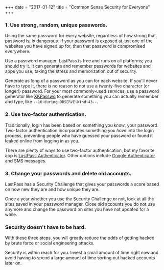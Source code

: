 +++
date = "2017-01-12"
title = "Common Sense Security for Everyone"
+++
### 1. Use strong, random, unique passwords.
Using the same password for every website, regardless of how strong that password is, is dangerous. If your password is exposed at just one of the websites you have signed up for, then that password is compromised everywhere.  

Use a password manager. LastPass is free and runs on all platforms; you should try it. It can generate and remember passwords for websites and apps you use, taking the stress and memorization out of security.  

Generate as long of a password as you can for each website. If you'll never have to type it, there is no reason to not use a twenty-five character (or longer!) password. For your most commonly-used services, use a password generator like [XKPasswd](https://xkpasswd.net/s/) to generate something you can actually remember and type, like `--16~during~OBSERVE~kind~43--`.  

### 2. Use two-factor authentication.
Traditionally, login has been based on something you *know*, your password. Two-factor authentication incorporates something you *have* into the login process, preventing people who have guessed your password or found it leaked online from logging in as you.  

There are plenty of ways to use two-factor authentication, but my favorite app is [LastPass Authenticator](https://lastpass.com/auth/). Other options include [Google Authenticator](https://support.google.com/accounts/answer/1066447?hl=en) and SMS messages.  

### 3. Change your passwords and delete old accounts.
LastPass has a Security Challenge that gives your passwords a score based on how new they are and how unique they are.  

Once a year whether you use the Security Challenge or not, look at all the sites saved in your password manager. Close old accounts you do not use anymore and change the password on sites you have not updated for a while.  

### Security doesn't have to be hard.
With these three steps, you will greatly reduce the odds of getting hacked by brute force or social engineering attacks.  

Security is within reach for you. Invest a small amount of time right now and avoid having to spend a large amount of time sorting out hacked accounts later on.  
